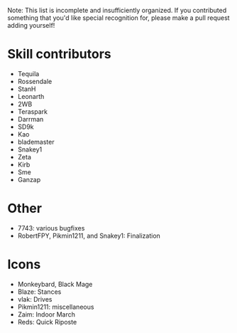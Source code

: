 Note: This list is incomplete and insufficiently organized. If you contributed
something that you'd like special recognition for, please make a pull request
adding yourself!

# Skill contributors

- Tequila
- Rossendale
- StanH
- Leonarth
- 2WB
- Teraspark
- Darrman
- SD9k
- Kao
- blademaster
- Snakey1
- Zeta
- Kirb
- Sme
- Ganzap

# Other

- 7743: various bugfixes
- RobertFPY, Pikmin1211, and Snakey1: Finalization

# Icons

- Monkeybard, Black Mage
- Blaze: Stances
- vlak: Drives
- Pikmin1211: miscellaneous
- Zaim: Indoor March
- Reds: Quick Riposte

